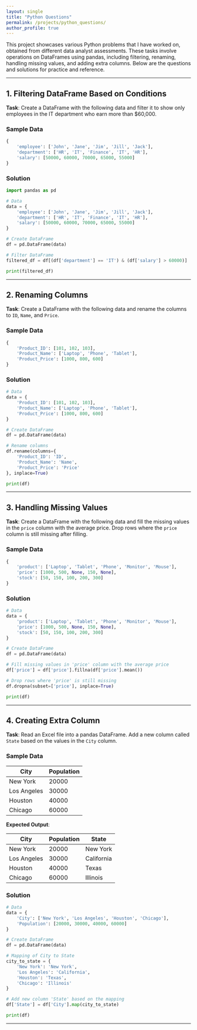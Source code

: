```yaml
---
layout: single
title: "Python Questions"
permalink: /projects/python_questions/
author_profile: true
---
```


This project showcases various Python problems that I have worked on, obtained from different data analyst assessments. These tasks involve operations on DataFrames using pandas, including filtering, renaming, handling missing values, and adding extra columns. Below are the questions and solutions for practice and reference.

---

## 1. Filtering DataFrame Based on Conditions

**Task**: Create a DataFrame with the following data and filter it to show only employees in the IT department who earn more than $60,000.

### Sample Data

```python
{
    'employee': ['John', 'Jane', 'Jim', 'Jill', 'Jack'],
    'department': ['HR', 'IT', 'Finance', 'IT', 'HR'],
    'salary': [50000, 60000, 70000, 65000, 55000]
}
```

### Solution

```python
import pandas as pd

# Data
data = {
    'employee': ['John', 'Jane', 'Jim', 'Jill', 'Jack'],
    'department': ['HR', 'IT', 'Finance', 'IT', 'HR'],
    'salary': [50000, 60000, 70000, 65000, 55000]
}

# Create DataFrame
df = pd.DataFrame(data)

# Filter DataFrame
filtered_df = df[(df['department'] == 'IT') & (df['salary'] > 60000)]

print(filtered_df)
```

---

## 2. Renaming Columns

**Task**: Create a DataFrame with the following data and rename the columns to `ID`, `Name`, and `Price`.

### Sample Data

```python
{
    'Product_ID': [101, 102, 103],
    'Product_Name': ['Laptop', 'Phone', 'Tablet'],
    'Product_Price': [1000, 800, 600]
}
```

### Solution

```python
# Data
data = {
    'Product_ID': [101, 102, 103],
    'Product_Name': ['Laptop', 'Phone', 'Tablet'],
    'Product_Price': [1000, 800, 600]
}

# Create DataFrame
df = pd.DataFrame(data)

# Rename columns
df.rename(columns={
    'Product_ID': 'ID',
    'Product_Name': 'Name',
    'Product_Price': 'Price'
}, inplace=True)

print(df)
```

---

## 3. Handling Missing Values

**Task**: Create a DataFrame with the following data and fill the missing values in the `price` column with the average price. Drop rows where the `price` column is still missing after filling.

### Sample Data

```python
{
    'product': ['Laptop', 'Tablet', 'Phone', 'Monitor', 'Mouse'],
    'price': [1000, 500, None, 150, None],
    'stock': [50, 150, 100, 200, 300]
}
```

### Solution

```python
# Data
data = {
    'product': ['Laptop', 'Tablet', 'Phone', 'Monitor', 'Mouse'],
    'price': [1000, 500, None, 150, None],
    'stock': [50, 150, 100, 200, 300]
}

# Create DataFrame
df = pd.DataFrame(data)

# Fill missing values in 'price' column with the average price
df['price'] = df['price'].fillna(df['price'].mean())

# Drop rows where 'price' is still missing
df.dropna(subset=['price'], inplace=True)

print(df)
```

---

## 4. Creating Extra Column

**Task**: Read an Excel file into a pandas DataFrame. Add a new column called `State` based on the values in the `City` column.

### Sample Data

| City         | Population |
|--------------|------------|
| New York     | 20000      |
| Los Angeles  | 30000      |
| Houston      | 40000      |
| Chicago      | 60000      |

**Expected Output**:

| City         | Population | State      |
|--------------|------------|------------|
| New York     | 20000      | New York   |
| Los Angeles  | 30000      | California |
| Houston      | 40000      | Texas      |
| Chicago      | 60000      | Illinois   |

### Solution

```python
# Data
data = {
    'City': ['New York', 'Los Angeles', 'Houston', 'Chicago'],
    'Population': [20000, 30000, 40000, 60000]
}

# Create DataFrame
df = pd.DataFrame(data)

# Mapping of City to State
city_to_state = {
    'New York': 'New York',
    'Los Angeles': 'California',
    'Houston': 'Texas',
    'Chicago': 'Illinois'
}

# Add new column 'State' based on the mapping
df['State'] = df['City'].map(city_to_state)

print(df)
```

---

